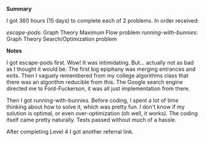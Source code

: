 **Summary**

I got 360 hours (15 days) to complete each of 2 problems. In order received: 

*escape-pods*: Graph Theory Maximum Flow problem
*running-with-bunnies*: Graph Theory Search/Optimization problem

**Notes**

I got escape-pods first. Wow! It was intimidating. But... actually not as bad as I thought it would be. The first big epiphany was merging entrances and exits. Then I vaguely remembered from my college algorithms class that there was an algorithm reducible from this. The Google search engine directed me to Ford-Fuckerson, it was all just implementation from there.

Then I got running-with-bunnies. Before coding, I spent a lot of time thinking about how to solve it, which was pretty fun. I don't know if my solution is optimal, or even over-optimization (oh well, it works). The coding itself came pretty naturally. Tests passed without much of a hassle. 

After completing Level 4 I got another referral link.
